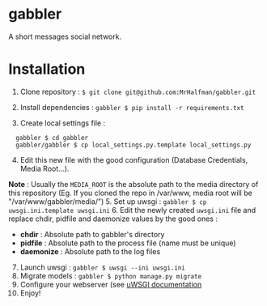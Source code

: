 gabbler
=======

A short messages social network.

Installation
============
1. Clone repository :    ` $ git clone git@github.com:MrHalfman/gabbler.git `

2. Install dependencies : `gabbler $ pip install -r requirements.txt`

3. Create local settings file :

  ``` 
    gabbler $ cd gabbler
    gabbler/gabbler $ cp local_settings.py.template local_settings.py 
  ```

4. Edit this new file with the good configuration (Database Credentials, Media Root...).

 **Note** : Usually the `MEDIA_ROOT` is the absolute path to the media directory of this repository (Eg. If you cloned the repo in /var/www, media root will be "/var/www/gabbler/media/")
5. Set up uwsgi : `gabbler $ cp uwsgi.ini.template uwsgi.ini`
6. Edit the newly created `uwsgi.ini` file and replace chdir, pidfile and daemonize values by the good ones :
  * **chdir** : Absolute path to gabbler's directory
  * **pidfile** : Absolute path to the process file (name must be unique)
  * **daemonize** : Absolute path to the log files
7. Launch uwsgi :  `gabbler $ uwsgi --ini uwsgi.ini`
8. Migrate models : `gabbler $ python manage.py migrate`
9. Configure your webserver (see [uWSGI documentation](https://uwsgi-docs.readthedocs.org/en/latest/)
10. Enjoy!
